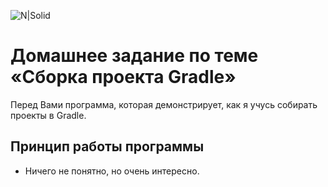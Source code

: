 ![N|Solid](https://kuplio.ru/assets/images/ru/eshops/cda55be89a67eec4775a75c9c1895aa2.webp)

# Домашнее задание по теме «Сборка проекта Gradle»


Перед Вами программа, которая демонстрирует, как я учусь собирать проекты в Gradle.

## Принцип работы программы

- Ничего не понятно, но очень интересно.

